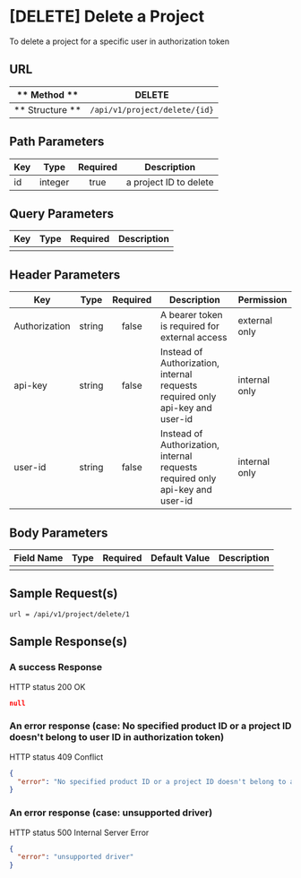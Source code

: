 # [DELETE] Delete a Project  

To delete a project for a specific user in authorization token

## URL

| ** Method **    | DELETE                        | 
| --------------- | ----------------------------- | 
| ** Structure ** | `/api/v1/project/delete/{id}` |


## Path Parameters

| Key       | Type      | Required     | Description                     |
| --------- | :-------: | :----------: | ------------------------------- |
| id        | integer   | true         | a project ID to delete          |


## Query Parameters

| Key                | Type      | Required  | Description                   |
| ------------------ | :-------: | :-------: | ----------------------------- |
|                    |           |           |                               |


## Header Parameters

| Key                 | Type       | Required  | Description                                                                   | Permission         |
| ------------------- | :--------: | :-------: | ----------------------------------------------------------------------------- | ------------------ |
| Authorization       | string     | false     | A bearer token is required for external access                                | external only      |
| api-key             | string     | false     | Instead of Authorization, internal requests required only api-key and user-id | internal only      |
| user-id             | string     | false     | Instead of Authorization, internal requests required only api-key and user-id | internal only      |


## Body Parameters

| Field Name   | Type     | Required | Default Value   |  Description                  |
| ------------ | -------- | -------- | --------------- | ----------------------------- |
|              |          |          |                 |                               |


## Sample Request(s) 
```
url = /api/v1/project/delete/1
```

## Sample Response(s)
### A success Response
HTTP status 200 OK
```json
null
```

### An error response (case: No specified product ID or a project ID doesn't belong to user ID in authorization token)
HTTP status 409 Conflict
```json
{
  "error": "No specified product ID or a project ID doesn't belong to a user ID"
}
```

### An error response (case: unsupported driver)
HTTP status 500 Internal Server Error
```json
{
  "error": "unsupported driver"
}
```
